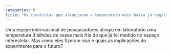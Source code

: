 ```yaml
---
categories: b
title: "Os cientistas que alcançaram a temperatura mais baixa já registrada no universo"
---
```

Uma equipe internacional de pesquisadores atingiu em laboratório uma temperatura 3 bilhões de vezes mais fria do que já foi medido no espaço interestelar. Mas como eles fizeram isso e quais as implicações do experimento para o futuro?